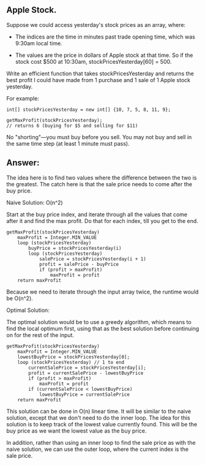 ## Apple Stock.

Suppose we could access yesterday's stock prices as an array, where:

- The indices are the time in minutes past trade opening time, which was 9:30am local time.

- The values are the price in dollars of Apple stock at that time.
So if the stock cost $500 at 10:30am, stockPricesYesterday[60] = 500.

Write an efficient function that takes stockPricesYesterday and returns the best profit I could have made from 1 purchase and 1 sale of 1 Apple stock yesterday.

For example:

~~~
int[] stockPricesYesterday = new int[] {10, 7, 5, 8, 11, 9};

getMaxProfit(stockPricesYesterday);
// returns 6 (buying for $5 and selling for $11)
~~~

No "shorting"—you must buy before you sell. You may not buy and sell in the same time step (at least 1 minute must pass).

## Answer:

The idea here is to find two values where the difference between the two is the greatest. The catch here is that the sale price needs to come after the buy price.

Naive Solution: O(n^2)

Start at the buy price index, and iterate through all the values that come after it and find the max profit. Do that for each index, till you get to the end.

~~~
getMaxProfit(stockPricesYesterday)
	maxProfit = Integer.MIN_VALUE
	loop (stockPricesYesterday)
		buyPrice = stockPricesYesterday(i)
		loop (stockPricesYesterday)
			salePrice = stockPricesYesterday(i + 1)
			profit = salePrice - buyPrice
			if (profit > maxProfit)
				maxProfit = profit
	return maxProfit

~~~
Because we need to iterate through the input array twice, the runtime would be O(n^2). 

Optimal Solution:

The optimal solution would be to use a greedy algorithm, which means to find the local optimum first, using that as the best solution before continuing on for the rest of the input.

~~~
getMaxProfit(stockPricesYesterday)
	maxProfit = Integer.MIN_VALUE
	lowestBuyPrice = stockPricesYesterday[0];
	loop (stockPricesYesterday) // 1 to end
		currentSalePrice = stockPricesYesterday[i];
		profit = currentSalePrice - lowestBuyPrice
		if (profit > maxProfit)
			maxProfit = profit
		if (currentSalePrice < lowestBuyPrice)
			lowestBuyPrice = currentSalePrice
	return maxProfit
~~~

This solution can be done in O(n) linear time. It will be similar to the naive solution, except that we don't need to do the inner loop. The idea for this solution is to keep track of the lowest value currently found. This will be the buy price as we want the lowest value as the buy price.

In addition, rather than using an inner loop to find the sale price as with the naive solution, we can use the outer loop, where the current index is the sale price.
	
